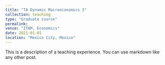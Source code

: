 ```yaml
---
title: "TA Dynamic Macroeconomics I"
collection: teaching
type: "Graduate course"
permalink: 
venue: "ITAM, Economics"
date: 2021-01-01
location: "Mexico City, Mexico"
---
```


This is a description of a teaching experience. You can use markdown like any other post.
